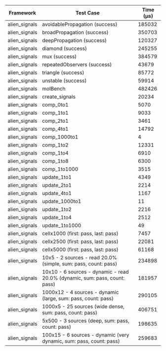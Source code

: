 | Framework | Test Case | Time (μs) |
| --- | --- | --- |
| alien_signals | avoidablePropagation (success) | 185032 |
| alien_signals | broadPropagation (success) | 350703 |
| alien_signals | deepPropagation (success) | 120327 |
| alien_signals | diamond (success) | 245255 |
| alien_signals | mux (success) | 384579 |
| alien_signals | repeatedObservers (success) | 43679 |
| alien_signals | triangle (success) | 85772 |
| alien_signals | unstable (success) | 59914 |
| alien_signals | molBench | 482426 |
| alien_signals | create_signals | 20234 |
| alien_signals | comp_0to1 | 5070 |
| alien_signals | comp_1to1 | 9033 |
| alien_signals | comp_2to1 | 3461 |
| alien_signals | comp_4to1 | 14792 |
| alien_signals | comp_1000to1 | 4 |
| alien_signals | comp_1to2 | 12331 |
| alien_signals | comp_1to4 | 6910 |
| alien_signals | comp_1to8 | 6300 |
| alien_signals | comp_1to1000 | 3515 |
| alien_signals | update_1to1 | 4349 |
| alien_signals | update_2to1 | 2214 |
| alien_signals | update_4to1 | 1167 |
| alien_signals | update_1000to1 | 11 |
| alien_signals | update_1to2 | 2216 |
| alien_signals | update_1to4 | 2512 |
| alien_signals | update_1to1000 | 49 |
| alien_signals | cellx1000 (first: pass, last: pass) | 7457 |
| alien_signals | cellx2500 (first: pass, last: pass) | 22081 |
| alien_signals | cellx5000 (first: pass, last: pass) | 61168 |
| alien_signals | 10x5 - 2 sources - read 20.0% (simple, sum: pass, count: pass) | 234898 |
| alien_signals | 10x10 - 6 sources - dynamic - read 20.0% (dynamic, sum: pass, count: pass) | 181957 |
| alien_signals | 1000x12 - 4 sources - dynamic (large, sum: pass, count: pass) | 290105 |
| alien_signals | 1000x5 - 25 sources (wide dense, sum: pass, count: pass) | 406751 |
| alien_signals | 5x500 - 3 sources (deep, sum: pass, count: pass) | 198635 |
| alien_signals | 100x15 - 6 sources - dynamic (very dynamic, sum: pass, count: pass) | 259683 |
